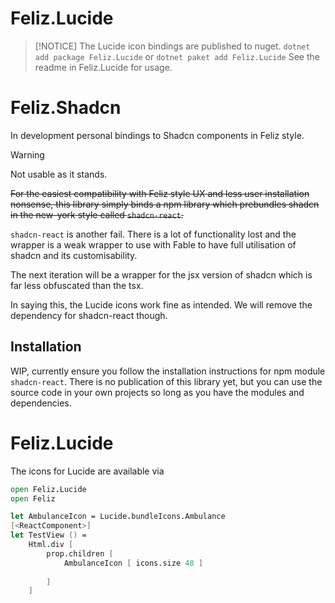 # Feliz.Lucide

> [!NOTICE]
> The Lucide icon bindings are published to nuget.
> `dotnet add package Feliz.Lucide`
> or `dotnet paket add Feliz.Lucide`
> See the readme in Feliz.Lucide for usage.

# Feliz.Shadcn

In development personal bindings to Shadcn components in Feliz style.

> [!WARNING]
> Not usable as it stands.

~~For the easiest compatibility with Feliz style UX and less user installation nonsense, this library simply binds a npm library which prebundles shadcn in the new-york style called `shadcn-react`.~~

`shadcn-react` is another fail. There is a lot of functionality lost and the wrapper is a weak wrapper to use with Fable to have full utilisation of shadcn and its customisability.

The next iteration will be a wrapper for the jsx version of shadcn which is far less obfuscated than the tsx.

In saying this, the Lucide icons work fine as intended. We will remove the dependency for shadcn-react though.

## Installation

WIP, currently ensure you follow the installation instructions for npm module `shadcn-react`. There is no publication of this library yet, but you can use the source code in your own projects so long as you have the modules and dependencies.

# Feliz.Lucide

The icons for Lucide are available via

```fs
open Feliz.Lucide
open Feliz

let AmbulanceIcon = Lucide.bundleIcons.Ambulance
[<ReactComponent>]
let TestView () =
    Html.div [
        prop.children [
            AmbulanceIcon [ icons.size 48 ]
            
        ]
    ]
```